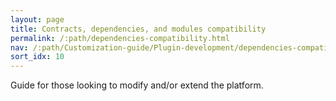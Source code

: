 ```yaml
---
layout: page
title: Contracts, dependencies, and modules compatibility
permalink: /:path/dependencies-compatibility.html
nav: /:path/Customization-guide/Plugin-development/dependencies-compatibility
sort_idx: 10
---
```


Guide for those looking to modify and/or extend the platform.